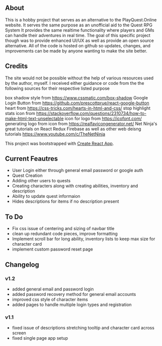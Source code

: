 ## About
This is a hobby project that serves as an alternative to the PlayQuest.Online
website. It serves the same purpose as an unofficial aid to the Quest RPG System
It provides the same realtime functionality where players and GMs can handle their adventures in real time.
The goal of this specific project though was to provide enhanced UI/UX as well as provide an open source alternative.
All of the code is hosted on github so updates, changes, and improvements can be made by anyone wanting to make the site better.

## Credits

The site would not be possible without the help of various resources used by the author, myself. I received either guidance or
code from the the following sources for their respective listed purpose

box shadow style from https://www.cssmatic.com/box-shadow
Google Login Button from https://github.com/prescottprue/react-google-button
heart from https://css-tricks.com/hearts-in-html-and-css/
stop highlight stats icon from https://stackoverflow.com/questions/2310734/how-to-make-html-text-unselectable
icon for logo from https://icofont.com/
generating logo from icon from https://realfavicongenerator.net/
Net Ninja's great tutorials on React Redux Firebase as well as other web deisng tutorials https://www.youtube.com/c/TheNetNinja

This project was bootstrapped with [Create React App](https://github.com/facebook/create-react-app).

## Current Feautres
- User Login either through general email password or google auth
- Quest Creation
- Adding other users to quests
- Creating characters along with creating abilities, inventory and description
- Ability to update quest informaion
- Hides descriptions for items if no description present

## To Do
- Fix css issue of centering and sizing of navbar title
- clean up redundant code pieces, improve formatting
- Implement scroll bar for long ability, inventory lists to keep max size for character card
- implement custom password reset page

## Changelog

### v1.2
- added general email and password login
- added password recovery method for general email accounts
- improved css style of character items
- added pages to handle multiple login types and registration

### v1.1
- fixed issue of descriptions stretching tooltip and character card across screen
- fixed single page app setup

